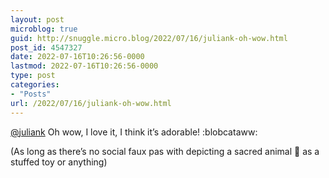 ```yaml
---
layout: post
microblog: true
guid: http://snuggle.micro.blog/2022/07/16/juliank-oh-wow.html
post_id: 4547327
date: 2022-07-16T10:26:56-0000
lastmod: 2022-07-16T10:26:56-0000
type: post
categories:
- "Posts"
url: /2022/07/16/juliank-oh-wow.html
---
```

<p><span class="h-card" translate="no"><a href="https://mastodon.social/@juliank" class="u-url mention">@<span>juliank</span></a></span> Oh wow, I love it, I think it’s adorable! :blobcataww:</p><p>(As long as there’s no social faux pas with depicting a sacred animal 🐄 as a stuffed toy or anything)</p>
